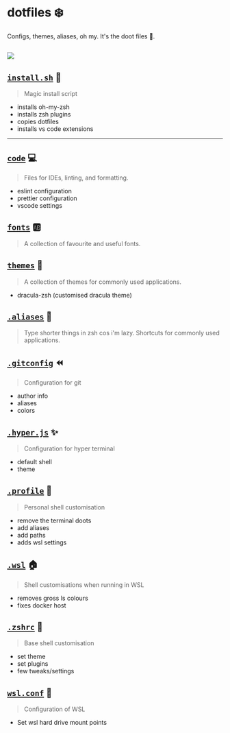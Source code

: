 # dotfiles :snowflake:

Configs, themes, aliases, oh my. It's the doot files :trumpet:.

![](https://i.imgur.com/He0FJ7N.png)
---

## [`install.sh`](install.sh) :wrench:
>  Magic install script
- installs oh-my-zsh
- installs zsh plugins
- copies dotfiles
- installs vs code extensions

---

## [`code`](code) :computer:
> Files for IDEs, linting, and formatting.
- eslint configuration
- prettier configuration
- vscode settings

## [`fonts`](fonts) :ab:
> A collection of favourite and useful fonts.

## [`themes`](themes) :rainbow:
> A collection of themes for commonly used applications.
- dracula-zsh (customised dracula theme)

## [`.aliases`](.aliases) :link:
> Type shorter things in zsh cos i'm lazy. Shortcuts for commonly used applications.

## [`.gitconfig`](.gitconfig) :rewind:
> Configuration for git
- author info
- aliases
- colors

## [`.hyper.js`](.hyper.js) :sparkles:
> Configuration for hyper terminal
- default shell
- theme

## [`.profile`](.profile) :raising_hand:
> Personal shell customisation
- remove the terminal doots
- add aliases
- add paths
- adds wsl settings

## [`.wsl`](.wsl) :house:
> Shell customisations when running in WSL
- removes gross ls colours
- fixes docker host

## [`.zshrc`](.zshrc) :penguin:
> Base shell customisation
- set theme
- set plugins
- few tweaks/settings

## [`wsl.conf`](wsl.conf) :hammer:
> Configuration of WSL
- Set wsl hard drive mount points
